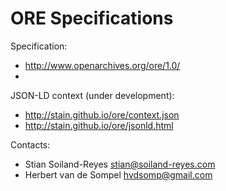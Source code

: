 ORE Specifications
==================

Specification:
* http://www.openarchives.org/ore/1.0/
* 

JSON-LD context (under development):
* http://stain.github.io/ore/context.json
* http://stain.github.io/ore/jsonld.html

Contacts: 
* Stian Soiland-Reyes <stian@soiland-reyes.com>
* Herbert van de Sompel <hvdsomp@gmail.com>
